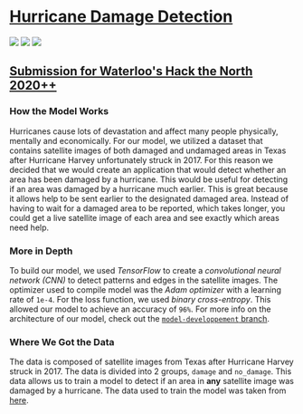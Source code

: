 # [Hurricane Damage Detection](https://hurricane-damage-detection.herokuapp.com/)
![](https://img.shields.io/badge/TensorFlow-FF6F00?&logo=TensorFlow&logoColor=fff)
![](https://img.shields.io/badge/Python-306998?&logo=Python&logoColor=FFD43B)
![](https://img.shields.io/badge/Streamlit-FF4B4B?&logo=Streamlit&logoColor=fff)
## [Submission for Waterloo's Hack the North 2020++](https://devpost.com/software/hurricane-damage-detection-rt1sz6)
### How the Model Works
Hurricanes cause lots of devastation and affect many people physically, mentally and economically. For our model, we utilized a dataset that contains satellite images of both damaged and undamaged areas in Texas after Hurricane Harvey unfortunately struck in 2017. For this reason we decided that we would create an application that would detect whether an area has been damaged by a hurricane. This would be useful for detecting if an area was damaged by a hurricane much earlier. This is great because it allows help to be sent earlier to the designated damaged area. Instead of having to wait for a damaged area to be reported, which takes longer, you could get a live satellite image of each area and see exactly which areas need help. 
### More in Depth
To build our model, we used *TensorFlow* to create a *convolutional neural network (CNN)* to detect patterns and edges in the satellite images. The optimizer used to compile model was the *Adam optimizer* with a learning rate of `1e-4`. For the loss function, we used *binary cross-entropy*. This allowed our model to achieve an accuracy of `96%`. For more info on the architecture of our model, check out the [`model-developpement` branch](https://github.com/Ryan-Awad/Hurricane-Damage-Detection/tree/model-developpement). 
### Where We Got the Data
The data is composed of satellite images from Texas after Hurricane Harvey struck in 2017. The data is divided into 2 groups, `damage` and `no_damage`. This data allows us to train a model to detect if an area in **any** satellite image was damaged by a hurricane. The data used to train the model was taken from [here](https://ieee-dataport.org/open-access/detecting-damaged-buildings-post-hurricane-satellite-imagery-based-customized).
